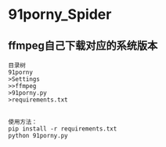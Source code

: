 # 91porny_Spider
ffmpeg自己下载对应的系统版本
---
```
目录树
91porny
>Settings
>>ffmpeg
>91porny.py
>requirements.txt


使用方法：
pip install -r requirements.txt
python 91porny.py
```
